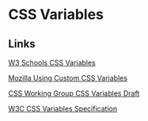 # CSS Variables

## Links

[W3 Schools CSS Variables](https://www.w3schools.com/css/css3_variables.asp)

[Mozilla Using Custom CSS Variables](https://developer.mozilla.org/en-US/docs/Web/CSS/Using_CSS_variables)

[CSS Working Group CSS Variables Draft](https://drafts.csswg.org/css-variables/)

[W3C CSS Variables Specification](https://www.w3.org/TR/css-variables-1/)

